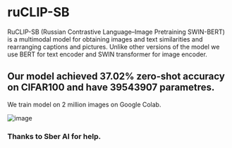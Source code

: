 # ruCLIP-SB
RuCLIP-SB (Russian Contrastive Language–Image Pretraining SWIN-BERT) is a multimodal model for obtaining images and text similarities and rearranging captions and pictures. Unlike other versions of the model we use BERT for text encoder and SWIN transformer for image encoder. 

## Our model achieved 37.02% zero-shot accuracy on CIFAR100 and have 39543907 parametres. 
We train model on 2 million images on Google Colab.


![image](https://github.com/cene555/ruCLIP-SB/blob/main/pictures/Similarity.png)


### Thanks to Sber AI for help.
